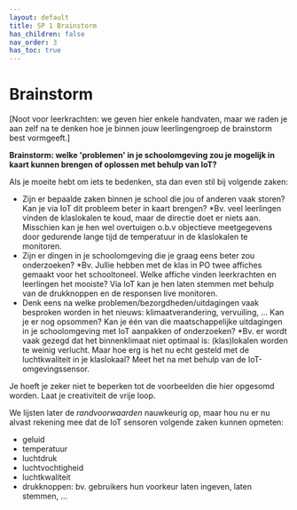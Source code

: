 ```yaml
---
layout: default
title: SP 1 Brainstorm
has_children: false
nav_order: 3
has_toc: true
---
```


# Brainstorm

\[Noot voor leerkrachten: we geven hier enkele handvaten, maar we raden je aan zelf na te denken hoe je binnen jouw leerlingengroep de brainstorm best vormgeeft.\]

__Brainstorm: welke 'problemen' in je schoolomgeving zou je mogelijk in kaart kunnen brengen of oplossen met behulp van IoT?__


Als je moeite hebt om iets te bedenken, sta dan even stil bij volgende zaken:
- Zijn er bepaalde zaken binnen je school die jou of anderen vaak storen? Kan je via IoT dit probleem beter in kaart brengen?
    *Bv. veel leerlingen vinden de klaslokalen te koud, maar de directie doet er niets aan. Misschien kan je hen wel overtuigen o.b.v objectieve meetgegevens door gedurende lange tijd de temperatuur in de klaslokalen te monitoren.
- Zijn er dingen in je schoolomgeving die je graag eens beter zou onderzoeken? 
    *Bv. Jullie hebben met de klas in PO twee affiches gemaakt voor het schooltoneel. Welke affiche vinden leerkrachten en leerlingen het mooiste? Via IoT kan je hen laten stemmen met behulp van de drukknoppen en de responsen live monitoren.
- Denk eens na welke problemen/bezorgdheden/uitdagingen vaak besproken worden in het nieuws: klimaatverandering, vervuiling, ... Kan je er nog opsommen? Kan je één van die maatschappelijke uitdagingen in je schoolomgeving met IoT aanpakken of onderzoeken?
    *Bv. er wordt vaak gezegd dat het binnenklimaat niet optimaal is: (klas)lokalen worden te weinig verlucht. Maar hoe erg is het nu echt gesteld met de luchtkwaliteit in je klaslokaal? Meet het na met behulp van de IoT-omgevingssensor.

	
Je hoeft je zeker niet te beperken tot de voorbeelden die hier opgesomd worden. Laat je creativiteit de vrije loop.	

We lijsten later de _randvoorwaarden_ nauwkeurig op, maar hou nu er nu alvast rekening mee dat de IoT sensoren volgende zaken kunnen opmeten:
- geluid
- temperatuur
- luchtdruk
- luchtvochtigheid
- luchtkwaliteit
- drukknoppen: bv. gebruikers hun voorkeur laten ingeven, laten stemmen, ...